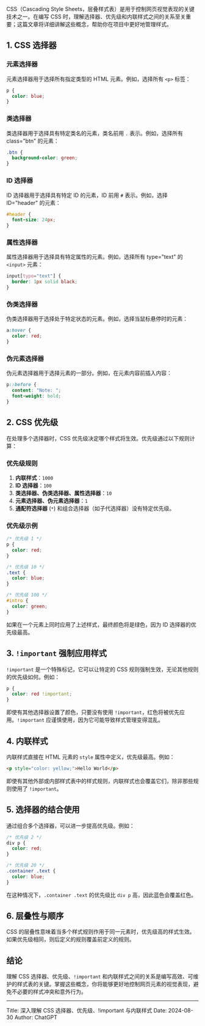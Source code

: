 CSS（Cascading Style Sheets，层叠样式表）是用于控制网页视觉表现的关键技术之一。在编写 CSS 时，理解选择器、优先级和内联样式之间的关系至关重要；这篇文章将详细讲解这些概念，帮助你在项目中更好地管理样式。

## 1. CSS 选择器
### 元素选择器
元素选择器用于选择所有指定类型的 HTML 元素。例如，选择所有 `<p>` 标签：

```css
p {
  color: blue;
}
```

### 类选择器
类选择器用于选择具有特定类名的元素，类名前用 `.` 表示。例如，选择所有 class="btn" 的元素：

```css
.btn {
  background-color: green;
}
```

### ID 选择器
ID 选择器用于选择具有特定 ID 的元素，ID 前用 `#` 表示。例如，选择 ID="header" 的元素：

```css
#header {
  font-size: 24px;
}
```

### 属性选择器
属性选择器用于选择具有特定属性的元素。例如，选择所有 type="text" 的 `<input>` 元素：

```css
input[type="text"] {
  border: 1px solid black;
}
```

### 伪类选择器
伪类选择器用于选择处于特定状态的元素。例如，选择当鼠标悬停时的元素：

```css
a:hover {
  color: red;
}
```

### 伪元素选择器
伪元素选择器用于选择元素的一部分。例如，在元素内容前插入内容：

```css
p::before {
  content: "Note: ";
  font-weight: bold;
}
```

## 2. CSS 优先级
在处理多个选择器时，CSS 优先级决定哪个样式将生效。优先级通过以下规则计算：

### 优先级规则
1. **内联样式**：`1000`
2. **ID 选择器**：`100`
3. **类选择器、伪类选择器、属性选择器**：`10`
4. **元素选择器、伪元素选择器**：`1`
5. **通配符选择器** (`*`) 和组合选择器（如子代选择器）没有特定优先级。

### 优先级示例
```css
/* 优先级 1 */
p {
  color: red;
}

/* 优先级 10 */
.text {
  color: blue;
}

/* 优先级 100 */
#intro {
  color: green;
}
```

如果在一个元素上同时应用了上述样式，最终颜色将是绿色，因为 ID 选择器的优先级最高。

## 3. `!important` 强制应用样式
`!important` 是一个特殊标记，它可以让特定的 CSS 规则强制生效，无论其他规则的优先级如何。例如：

```css
p {
  color: red !important;
}
```

即使有其他选择器设置了颜色，只要没有使用 `!important`，红色将被优先应用。`!important` 应谨慎使用，因为它可能导致样式管理变得混乱。

## 4. 内联样式
内联样式直接在 HTML 元素的 `style` 属性中定义，优先级最高。例如：

```html
<p style="color: yellow;">Hello World</p>
```

即使有其他外部或内部样式表中的样式规则，内联样式也会覆盖它们，除非那些规则使用了 `!important`。

## 5. 选择器的结合使用
通过组合多个选择器，可以进一步提高优先级。例如：

```css
/* 优先级 2 */
div p {
  color: red;
}

/* 优先级 20 */
.container .text {
  color: blue;
}
```

在这种情况下，`.container .text` 的优先级比 `div p` 高，因此蓝色会覆盖红色。

## 6. 层叠性与顺序
CSS 的层叠性意味着当多个样式规则作用于同一元素时，优先级高的样式生效。如果优先级相同，则后定义的规则覆盖前定义的规则。

## 结论
理解 CSS 选择器、优先级、`!important` 和内联样式之间的关系是编写高效、可维护的样式表的关键。掌握这些概念，你将能够更好地控制网页元素的视觉表现，避免不必要的样式冲突和意外行为。

---

Title: 深入理解 CSS 选择器、优先级、!important 与内联样式
Date: 2024-08-30
Author: ChatGPT